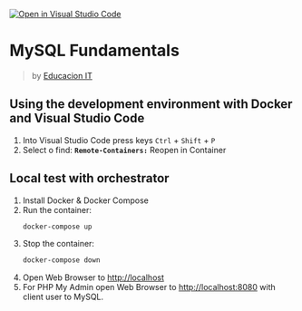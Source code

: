 [![Open in Visual Studio Code](https://open.vscode.dev/badges/open-in-vscode.svg)](https://open.vscode.dev/ChristianGrimberg/mysql-php-fundamentals)
# MySQL Fundamentals
> by [Educacion IT](https://www.educacionit.com/)
## Using the development environment with Docker and Visual Studio Code
1. Into Visual Studio Code press keys `Ctrl` + `Shift` + `P`
1. Select o find: __`Remote-Containers:`__ Reopen in Container
## Local test with orchestrator
1. Install Docker & Docker Compose
1. Run the container:
    ```bash
    docker-compose up
    ```
1. Stop the container:
    ```bash
    docker-compose down
    ```
1. Open Web Browser to [http://localhost](http://127.0.0.1)
1. For PHP My Admin open Web Browser to [http://localhost:8080](http://localhost:8080) with client user to MySQL.
